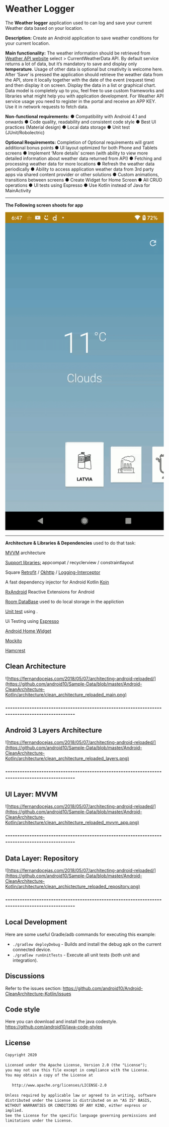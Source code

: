 # Weather Logger

The **Weather logger** application used to can log and save your current Weather data based on your location. 

**Description:**
Create an Android application to save weather conditions for your current location.

**Main functionality:**
The weather information should be retrieved from [Weather API website](https://openweathermap.org/api) select > CurrentWeatherData API. 
By default service returns a lot of data, but it’s mandatory to save and display only **temperature**. 
Usage of other data is optional but creativity is welcome here.
After ‘Save’ is pressed the application should retrieve the weather data from the API, 
store it locally together with the date of the event (request time) and then display it on screen.
Display the data in a list or graphical chart.
Data model is completely up to you, feel free to use custom frameworks and libraries
what might help you with application development.
For Weather API service usage you need to register in the portal and receive an APP KEY. 
Use it in network requests to fetch data.

**Non-functional requirements:**
● Compatibility with Android 4.1 and onwards
● Code quality, readability and consistent code style
● Best UI practices (Material design)
● Local data storage
● Unit test (JUnit/Robolectric)

**Optional Requirements:**
Completion of Optional requirements will grant additional bonus points
● UI layout optimized for both Phone and Tablets screens
● Implement ‘More details’ screen (with ability to view more detailed information
about weather data returned from API)
● Fetching and processing weather data for more locations
● Refresh the weather data periodically
● Ability to access application weather data from 3rd party apps via shared content
provider or other solutions
● Custom animations, transitions between screens
● Create Widget for Home Screen
● All CRUD operations
● UI tests using Espresso
● Use Kotlin instead of Java for MainActivity
________________________________________________________________________________________

**The Following screen shoots for app**

![Screen](https://github.com/naveedahmad99/WeatherLogger/blob/master/Screenshot.gif)
______________________________________________________________________________

**Architecture & Libraries & Dependencies** used to do that task:

[MVVM](https://www.tutorialspoint.com/mvvm/index.htm) architecture

[Support libraries:](https://developer.android.com/jetpack/androidx/) appcompat / recyclerview / constraintlayout

Square [Retrofit](https://github.com/square/retrofit) / [Okhttp](https://github.com/square/okhttp) / [Logging-Interceptor](https://github.com/square/okhttp/tree/master/okhttp-logging-interceptor)

A fast dependency injector for Android Kotlin [Koin](https://github.com/InsertKoinIO/koin) 

[RxAndroid](https://github.com/ReactiveX/RxAndroid) Reactive Extensions for Android

[Room DataBase](https://developer.android.com/training/data-storage/room) used to do local storage in the appliction

[Unit test](https://developer.android.com/training/testing/unit-testing) using .

Ui Testing using [Espresso](https://developer.android.com/training/testing/espresso)

[Android Home Widget](https://developer.android.com/guide/topics/appwidgets) 

[Mockito](https://site.mockito.org) 

[Hamcrest](https://www.vogella.com/tutorials/Hamcrest/article.html)

## Clean Architecture
![https://fernandocejas.com/2018/05/07/architecting-android-reloaded/](https://github.com/android10/Sample-Data/blob/master/Android-CleanArchitecture-Kotlin/architecture/clean_architecture_reloaded_main.png)

### ----------------------------------------------------------------------------------------------

## Android 3 Layers Architecture
![https://fernandocejas.com/2018/05/07/architecting-android-reloaded/](https://github.com/android10/Sample-Data/blob/master/Android-CleanArchitecture-Kotlin/architecture/clean_architecture_reloaded_layers.png)

### ----------------------------------------------------------------------------------------------

## UI Layer: MVVM 
![https://fernandocejas.com/2018/05/07/architecting-android-reloaded/](https://github.com/android10/Sample-Data/blob/master/Android-CleanArchitecture-Kotlin/architecture/clean_architecture_reloaded_mvvm_app.png)

### ----------------------------------------------------------------------------------------------

## Data Layer: Repository 
![https://fernandocejas.com/2018/05/07/architecting-android-reloaded/](https://github.com/android10/Sample-Data/blob/master/Android-CleanArchitecture-Kotlin/architecture/clean_archictecture_reloaded_repository.png)

### ----------------------------------------------------------------------------------------------

## Local Development
Here are some useful Gradle/adb commands for executing this example:

 * `./gradlew deployDebug` - Builds and install the debug apk on the current connected device.
 * `./gradlew runUnitTests` - Execute all unit tests (both unit and integration).
 
## Discussions
Refer to the issues section: https://github.com/android10/Android-CleanArchitecture-Kotlin/issues
 
## Code style
Here you can download and install the java codestyle.
https://github.com/android10/java-code-styles

## License

    Copyright 2020 

    Licensed under the Apache License, Version 2.0 (the "License");
    you may not use this file except in compliance with the License.
    You may obtain a copy of the License at

       http://www.apache.org/licenses/LICENSE-2.0

    Unless required by applicable law or agreed to in writing, software
    distributed under the License is distributed on an "AS IS" BASIS,
    WITHOUT WARRANTIES OR CONDITIONS OF ANY KIND, either express or implied.
    See the License for the specific language governing permissions and
    limitations under the License.

